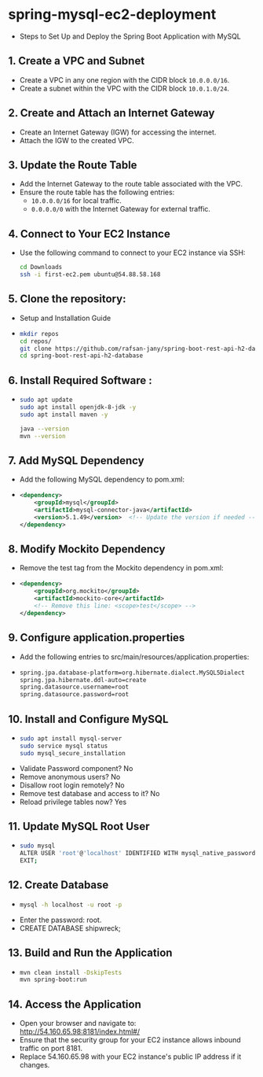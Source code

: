 # spring-mysql-ec2-deployment
- Steps to Set Up and Deploy the Spring Boot Application with MySQL

## 1. Create a VPC and Subnet
- Create a VPC in any one region with the CIDR block `10.0.0.0/16`.
- Create a subnet within the VPC with the CIDR block `10.0.1.0/24`.

## 2. Create and Attach an Internet Gateway
- Create an Internet Gateway (IGW) for accessing the internet.
- Attach the IGW to the created VPC.

## 3. Update the Route Table
- Add the Internet Gateway to the route table associated with the VPC.
- Ensure the route table has the following entries:
  - `10.0.0.0/16` for local traffic.
  - `0.0.0.0/0` with the Internet Gateway for external traffic.

## 4. Connect to Your EC2 Instance
- Use the following command to connect to your EC2 instance via SSH:
  ```bash
  cd Downloads
  ssh -i first-ec2.pem ubuntu@54.88.58.168

## 5. Clone the repository:
- Setup and Installation Guide
- ```bash
  mkdir repos
  cd repos/
  git clone https://github.com/rafsan-jany/spring-boot-rest-api-h2-database.git
  cd spring-boot-rest-api-h2-database  

## 6. Install Required Software :
- ```bash
  sudo apt update  
  sudo apt install openjdk-8-jdk -y  
  sudo apt install maven -y  

  java --version  
  mvn --version  

## 7. Add MySQL Dependency  
- Add the following MySQL dependency to pom.xml:
- ```xml 
  <dependency>  
      <groupId>mysql</groupId>  
      <artifactId>mysql-connector-java</artifactId>  
      <version>5.1.49</version>  <!-- Update the version if needed -->  
  </dependency>  

## 8. Modify Mockito Dependency  
- Remove the <scope>test</scope> tag from the Mockito dependency in pom.xml:
- ```xml
  <dependency>  
      <groupId>org.mockito</groupId>  
      <artifactId>mockito-core</artifactId>  
      <!-- Remove this line: <scope>test</scope> -->  
  </dependency>  

## 9. Configure application.properties  
- Add the following entries to src/main/resources/application.properties:
- ```bash
  spring.jpa.database-platform=org.hibernate.dialect.MySQL5Dialect  
  spring.jpa.hibernate.ddl-auto=create  
  spring.datasource.username=root  
  spring.datasource.password=root  

## 10. Install and Configure MySQL  
- ```bash
  sudo apt install mysql-server  
  sudo service mysql status  
  sudo mysql_secure_installation  

- Validate Password component? No  
- Remove anonymous users? No  
- Disallow root login remotely? No  
- Remove test database and access to it? No  
- Reload privilege tables now? Yes  

## 11. Update MySQL Root User
- ```bash
  sudo mysql  
  ALTER USER 'root'@'localhost' IDENTIFIED WITH mysql_native_password BY 'root';  
  EXIT;  

## 12. Create Database 
- ```bash
  mysql -h localhost -u root -p  
- Enter the password: root.  
- CREATE DATABASE shipwreck;  

## 13. Build and Run the Application  
- ```bash
  mvn clean install -DskipTests  
  mvn spring-boot:run  

## 14. Access the Application  
- Open your browser and navigate to:  
  http://54.160.65.98:8181/index.html#/  
- Ensure that the security group for your EC2 instance allows inbound traffic on port 8181.  
- Replace 54.160.65.98 with your EC2 instance's public IP address if it changes.  
